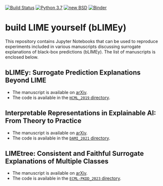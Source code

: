 [![Build Status](https://github.com/So-Cool/bLIMEy/actions/workflows/test-notebooks.yml/badge.svg)](https://github.com/So-Cool/bLIMEy/actions/workflows/test-notebooks.yml)
[![Python 3.7](https://img.shields.io/badge/python-3.7-blue.svg)](https://github.com/So-Cool/bLIMEy)
[![new BSD](https://img.shields.io/github/license/So-Cool/bLIMEy.svg)](https://github.com/So-Cool/bLIMEy/blob/master/LICENCE)
[![Binder](https://mybinder.org/badge_logo.svg)](https://mybinder.org/v2/gh/So-Cool/bLIMEy/master)

# build LIME yourself (bLIMEy) #

This repository contains Jupyter Notebooks that can be used to reproduce
experiments included in various manuscripts discussing surrogate explanations
of black-box predictions (bLIMEy). The list of manuscripts is enclosed below.

## bLIMEy: Surrogate Prediction Explanations Beyond LIME ##

* The manuscript is available on [arXiv][blimey].
* The code is available in the [`HCML_2019` directory][hcml19].

[blimey]: https://arxiv.org/abs/1910.13016
[hcml19]: https://github.com/So-Cool/bLIMEy/tree/master/HCML_2019

## Interpretable Representations in Explainable AI: From Theory to Practice ##

* The manuscript is available on [arXiv][ir].
* The code is available in the [`DAMI_2021` directory][dami21].

[ir]: https://arxiv.org/abs/2008.07007
[dami21]: https://github.com/So-Cool/bLIMEy/tree/master/DAMI_2021

## LIMEtree: Consistent and Faithful Surrogate Explanations of Multiple Classes ##

* The manuscript is available on [arXiv][limetree].
* The code is available in the [`ECML-PKDD_2023` directory][ecmlpkdd23].

[limetree]: https://arxiv.org/abs/2005.01427
[ecmlpkdd23]: https://github.com/So-Cool/bLIMEy/tree/master/ECML-PKDD_2023
